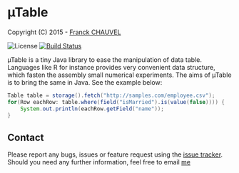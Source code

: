 
# µTable

Copyright (C) 2015 - [Franck CHAUVEL](franck.chauvel@gmail.com)

![License](https://img.shields.io/badge/License-LGPLv3-GREEN.svg)
[![Build Status](https://drone.io/github.com/fchauvel/muTable/status.png)](https://drone.io/github.com/fchauvel/muTable/latest)


µTable is a tiny Java library to ease the manipulation of data
table. Languages like R for instance provides very convenient data
structure, which fasten the assembly small numerical experiments. The
aims of µTable is to bring the same in Java. See the example below:

```java
Table table = storage().fetch("http://samples.com/employee.csv");
for(Row eachRow: table.where(field("isMarried").is(value(false)))) {
	System.out.println(eachRow.getField("name"));
}
```

## Contact

Please report any bugs, issues or feature request using the [issue tracker](https://github.com/fchauvel/trio/issues).
Should you need any further information, feel free to email [me](franck.chauvel@gmail.com)

